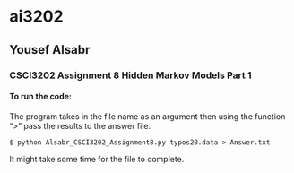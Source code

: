 # ai3202

## Yousef Alsabr 

### CSCI3202 Assignment 8 Hidden Markov Models Part 1

#### To run the code:

The program takes in the file name as an argument then using the function “>” pass the results to the answer file.

```
$ python Alsabr_CSCI3202_Assignment8.py typos20.data > Answer.txt

```
It might take some time for the file to complete.


